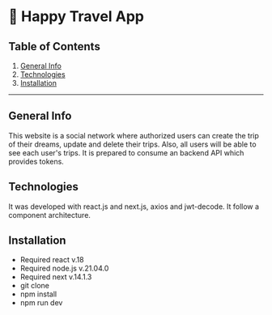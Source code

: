 # :ticket: Happy Travel App

## Table of Contents
1. [General Info](#general-info)
2. [Technologies](#technologies)
3. [Installation](#installation)

***
## General Info

This website is a social network where authorized users can create the trip of their dreams, update and delete their trips. Also, all users will be able to see each user's trips. It is prepared to consume an backend API which provides tokens.

## Technologies
It was developed with react.js and next.js, axios and jwt-decode. It follow a component architecture.

## Installation
- Required react v.18
- Required node.js v.21.04.0
- Required next v.14.1.3
- git clone <repository>
- npm install
- npm run dev
